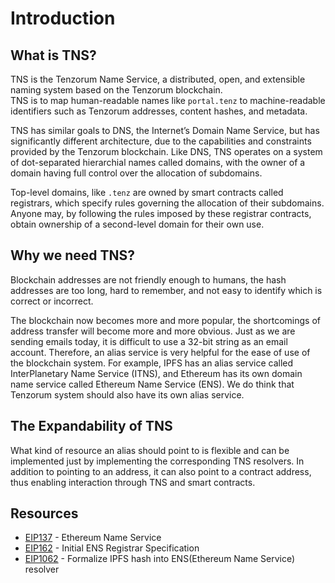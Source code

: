 # Introduction

## What is TNS?
TNS is the Tenzorum Name Service, a distributed, open, and extensible naming system based on the Tenzorum blockchain.  
TNS is to map human-readable names like `portal.tenz` to machine-readable identifiers such as Tenzorum addresses, content hashes, and metadata.

TNS has similar goals to DNS, the Internet’s Domain Name Service, but has significantly different architecture, due to the capabilities and constraints provided by the Tenzorum blockchain. Like DNS, TNS operates on a system of dot-separated hierarchial names called domains, with the owner of a domain having full control over the allocation of subdomains.

Top-level domains, like `.tenz` are owned by smart contracts called registrars, which specify rules governing the allocation of their subdomains. Anyone may, by following the rules imposed by these registrar contracts, obtain ownership of a second-level domain for their own use.

## Why we need TNS?
Blockchain addresses are not friendly enough to humans, the hash addresses are too long, hard to remember, and not easy to identify which is correct or incorrect.  

The blockchain now becomes more and more popular, the shortcomings of address transfer will become more and more obvious. Just as we are sending emails today, it is difficult to use a 32-bit string as an email account. Therefore, an alias service is very helpful for the ease of use of the blockchain system. For example, IPFS has an alias service called InterPlanetary Name Service (ITNS), and Ethereum has its own domain name service called Ethereum Name Service (ENS). We do think that Tenzorum system should also have its own alias service.


## The Expandability of TNS
What kind of resource an alias should point to is flexible and can be implemented just by implementing the corresponding TNS resolvers. In addition to pointing to an address, it can also point to a contract address, thus enabling interaction through TNS and smart contracts.

## Resources
- [EIP137](https://github.com/ethereum/EIPs/blob/master/EIPS/eip-137.md) - Ethereum Name Service
- [EIP162](https://github.com/ethereum/EIPs/blob/master/EIPS/eip-162.md) - Initial ENS Registrar Specification
- [EIP1062](https://github.com/ethereum/EIPs/blob/master/EIPS/eip-1062.md) - Formalize IPFS hash into ENS(Ethereum Name Service) resolver
